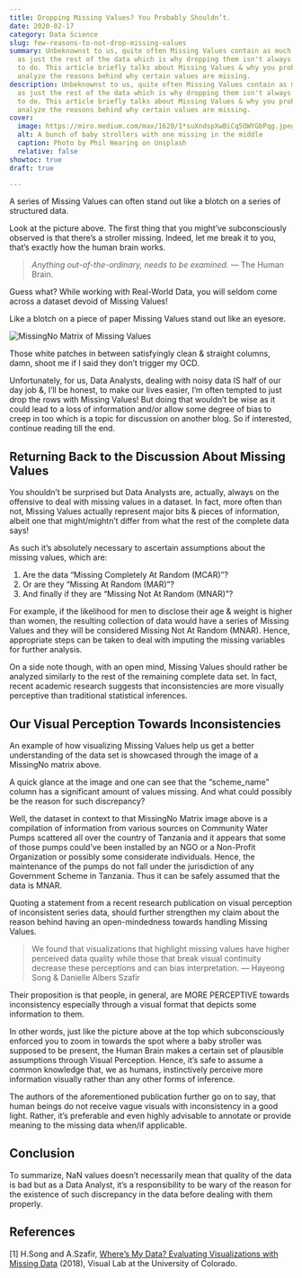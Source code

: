 ```yaml
---
title: Dropping Missing Values? You Probably Shouldn’t.
date: 2020-02-17
category: Data Science
slug: few-reasons-to-not-drop-missing-values
summary: Unbeknownst to us, quite often Missing Values contain as much information
  as just the rest of the data which is why dropping them isn't always a wise thing
  to do. This article briefly talks about Missing Values & why you probably should
  analyze the reasons behind why certain values are missing.
description: Unbeknownst to us, quite often Missing Values contain as much information
  as just the rest of the data which is why dropping them isn't always a wise thing
  to do. This article briefly talks about Missing Values & why you probably should
  analyze the reasons behind why certain values are missing.
cover:
  image: https://miro.medium.com/max/1620/1*suXndspXwBiCq5OWYGbPqg.jpeg
  alt: A bunch of baby strollers with one missing in the middle
  caption: Photo by Phil Hearing on Unsplash
  relative: false
showtoc: true
draft: true

---
```

A series of Missing Values can often stand out like a blotch on a series of structured data.

Look at the picture above. The first thing that you might’ve subconsciously observed is that there’s a stroller missing. Indeed, let me break it to you, that’s exactly how the human brain works.

>*Anything out-of-the-ordinary, needs to be examined.* — The Human Brain.

Guess what? While working with Real-World Data, you will seldom come across a dataset devoid of Missing Values!

Like a blotch on a piece of paper Missing Values stand out like an eyesore.

![MissingNo Matrix of Missing Values](https://miro.medium.com/max/500/1*iZuDfzqayC48CZhBjfL1zw.png)

Those white patches in between satisfyingly clean & straight columns, damn, shoot me if I said they don’t trigger my OCD.

Unfortunately, for us, Data Analysts, dealing with noisy data IS half of our day job &, I’ll be honest, to make our lives easier, I’m often tempted to just drop the rows with Missing Values! But doing that wouldn’t be wise as it could lead to a loss of information and/or allow some degree of bias to creep in too which is a topic for discussion on another blog. So if interested, continue reading till the end.

## Returning Back to the Discussion About Missing Values

You shouldn’t be surprised but Data Analysts are, actually, always on the offensive to deal with missing values in a dataset. In fact, more often than not, Missing Values actually represent major bits & pieces of information, albeit one that might/mightn’t differ from what the rest of the complete data says!

As such it’s absolutely necessary to ascertain assumptions about the missing values, which are:

1. Are the data “Missing Completely At Random (MCAR)”?
2. Or are they “Missing At Random (MAR)”?
3. And finally if they are “Missing Not At Random (MNAR)”?

For example, if the likelihood for men to disclose their age & weight is higher than women, the resulting collection of data would have a series of Missing Values and they will be considered Missing Not At Random (MNAR). Hence, appropriate steps can be taken to deal with imputing the missing variables for further analysis.

On a side note though, with an open mind, Missing Values should rather be analyzed similarly to the rest of the remaining complete data set. In fact, recent academic research suggests that inconsistencies are more visually perceptive than traditional statistical inferences.

## Our Visual Perception Towards Inconsistencies

An example of how visualizing Missing Values help us get a better understanding of the data set is showcased through the image of a MissingNo matrix above.

A quick glance at the image and one can see that the “scheme_name” column has a significant amount of values missing. And what could possibly be the reason for such discrepancy?

Well, the dataset in context to that MissingNo Matrix image above is a compilation of information from various sources on Community Water Pumps scattered all over the country of Tanzania and it appears that some of those pumps could’ve been installed by an NGO or a Non-Profit Organization or possibly some considerate individuals. Hence, the maintenance of the pumps do not fall under the jurisdiction of any Government Scheme in Tanzania. Thus it can be safely assumed that the data is MNAR.

Quoting a statement from a recent research publication on visual perception of inconsistent series data, should further strengthen my claim about the reason behind having an open-mindedness towards handling Missing Values.

>	We found that visualizations that highlight missing values have higher perceived data quality while those that break visual continuity decrease these perceptions and can bias interpretation.
>— Hayeong Song & Danielle Albers Szafir

Their proposition is that people, in general, are MORE PERCEPTIVE towards inconsistency especially through a visual format that depicts some information to them.

In other words, just like the picture above at the top which subconsciously enforced you to zoom in towards the spot where a baby stroller was supposed to be present, the Human Brain makes a certain set of plausible assumptions through Visual Perception. Hence, it’s safe to assume a common knowledge that, we as humans, instinctively perceive more information visually rather than any other forms of inference.

The authors of the aforementioned publication further go on to say, that human beings do not receive vague visuals with inconsistency in a good light. Rather, it’s preferable and even highly advisable to annotate or provide meaning to the missing data when/if applicable.

## Conclusion

To summarize, NaN values doesn’t necessarily mean that quality of the data is bad but as a Data Analyst, it’s a responsibility to be wary of the reason for the existence of such discrepancy in the data before dealing with them properly.

## References

[1] H.Song and A.Szafir, [Where’s My Data? Evaluating Visualizations with Missing Data](https://cmci.colorado.edu/visualab/papers/song_VIS_2018.pdf) (2018), Visual Lab at the University of Colorado.